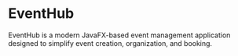 # EventHub
EventHub is a modern JavaFX-based event management application designed to simplify event creation, organization, and booking.
